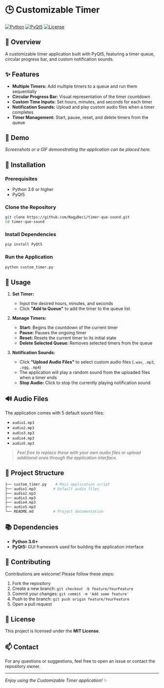 # 🕒 Customizable Timer

[![Python](https://img.shields.io/badge/Python-3.6%2B-blue.svg)](https://www.python.org/downloads/)
[![PyQt5](https://img.shields.io/badge/PyQt5-5.15%2B-green.svg)](https://pypi.org/project/PyQt5/)
[![License](https://img.shields.io/badge/License-MIT-yellow.svg)](LICENSE)

## 📝 Overview

A customizable timer application built with PyQt5, featuring a timer queue, circular progress bar, and custom notification sounds.

## ✨ Features

* **Multiple Timers:** Add multiple timers to a queue and run them sequentially
* **Circular Progress Bar:** Visual representation of the timer countdown
* **Custom Time Inputs:** Set hours, minutes, and seconds for each timer
* **Notification Sounds:** Upload and play custom audio files when a timer completes
* **Timer Management:** Start, pause, reset, and delete timers from the queue

## 🎥 Demo

*Screenshots or a GIF demonstrating the application can be placed here.*

## 🚀 Installation

### Prerequisites

* Python 3.6 or higher
* PyQt5

### Clone the Repository

```bash
git clone https://github.com/NagyBeci/timer-que-sound.git
cd timer-que-sound
```

### Install Dependencies

```bash
pip install PyQt5
```

### Run the Application

```bash
python custom_timer.py
```

## 📖 Usage

1. **Set Timer:**
   * Input the desired hours, minutes, and seconds
   * Click **"Add to Queue"** to add the timer to the queue list

2. **Manage Timers:**
   * **Start:** Begins the countdown of the current timer
   * **Pause:** Pauses the ongoing timer
   * **Reset:** Resets the current timer to its initial state
   * **Delete Selected Queue:** Removes selected timers from the queue

3. **Notification Sounds:**
   * Click **"Upload Audio Files"** to select custom audio files (`.wav`, `.mp3`, `.ogg`, `.mp4`)
   * The application will play a random sound from the uploaded files when a timer ends
   * **Stop Audio:** Click to stop the currently playing notification sound

## 🔊 Audio Files

The application comes with 5 default sound files:
* `audio1.mp3`
* `audio2.mp3`
* `audio3.mp3`
* `audio4.mp3`
* `audio5.mp3`

> *Feel free to replace these with your own audio files or upload additional ones through the application interface.*

## 📁 Project Structure

```bash
├── custom_timer.py    # Main application script
├── audio1.mp3        # Default audio files
├── audio2.mp3
├── audio3.mp3
├── audio4.mp3
├── audio5.mp3
└── README.md         # Project documentation
```

## 📚 Dependencies

* **Python 3.6+**
* **PyQt5:** GUI framework used for building the application interface

## 🤝 Contributing

Contributions are welcome! Please follow these steps:

1. Fork the repository
2. Create a new branch: `git checkout -b feature/YourFeature`
3. Commit your changes: `git commit -m 'Add some feature'`
4. Push to the branch: `git push origin feature/YourFeature`
5. Open a pull request

## 📄 License

This project is licensed under the **MIT License**.

## 📫 Contact

For any questions or suggestions, feel free to open an issue or contact the repository owner.

---

*Enjoy using the Customizable Timer application!* ✨
